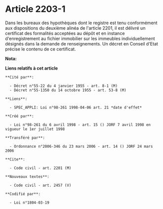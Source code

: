 # Article 2203-1

Dans les bureaux des hypothèques dont le registre est tenu conformément aux dispositions du deuxième alinéa de l'article
2201, il est délivré un certificat des formalités acceptées au dépôt et en instance d'enregistrement au fichier immobilier
sur les immeubles individuellement désignés dans la demande de renseignements. Un décret en Conseil d'Etat précise le contenu
de ce certificat.

**Nota:**



**Liens relatifs à cet article**

	**Cité par**:

	  - Décret n°55-22 du 4 janvier 1955 - art. 8-1 (M)
	  - Décret n°55-1350 du 14 octobre 1955 - art. 53-8 (M)

	**Liens**:

	  - SPEC_APPLI: Loi n°98-261 1998-04-06 art. 21 *date d'effet*

	**Créé par**:

	  - Loi n°98-261 du 6 avril 1998 - art. 15 () JORF 7 avril 1998 en vigueur le 1er juillet 1998

	**Transféré par**:

	  - Ordonnance n°2006-346 du 23 mars 2006 - art. 14 () JORF 24 mars 2006

	**Cite**:

	  - Code civil - art. 2201 (M)

	**Nouveaux textes**:

	  - Code civil - art. 2457 (V)

	**Codifié par**:

	  - Loi n°1804-03-19
